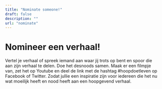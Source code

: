 ```yaml
---
title: "Nominate someone!"
draft: false
description: ""
url: "nominate"
---
```


# Nomineer een verhaal!
Vertel je verhaal of spreek iemand aan waar jij trots op bent en spoor die aan zijn verhaal te delen. Doe het desnoods samen.
Maak er een filmpje van, zet het op Youtube en deel de link met de hashtag #hoopdoetleven op Facebook of Twitter. Zodat jullie een inspiratie zijn voor iedereen die het nu wat moeilijk heeft en nood heeft aan een hoopgevend verhaal.
